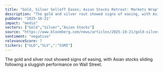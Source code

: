 ```yaml
---
title: "Gold, Silver Selloff Eases; Asian Stocks Retreat: Markets Wrap"
description: "The gold and silver rout showed signs of easing, with Asian stocks sliding following a sluggish performance on Wall Street."
pubDate: "2025-10-21"
impact: "medio"
sectors: ["Gold","Silver","Asian Stocks"]
source: "https://www.bloomberg.com/news/articles/2025-10-21/gold-silver-hold-losses-as-stocks-take-a-breather-markets-wrap"
sentiment: "negativo"
relevanceScore: 7
tickers: ["GLD","SLV",":^SSMI"]
---
```


The gold and silver rout showed signs of easing, with Asian stocks sliding following a sluggish performance on Wall Street.

